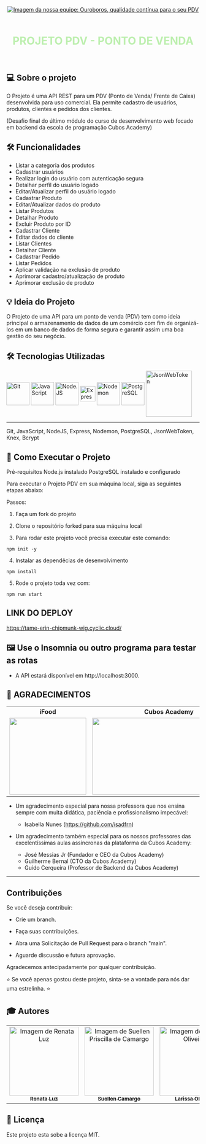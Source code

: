 <div align="center" style="background-color: ; padding: px;">
<a href="https://s4.aconvert.com/convert/p3r68-cdx67/avf4u-v5mk5.jpg"><img src="https://s4.aconvert.com/convert/p3r68-cdx67/aj6hp-1ay7n.jpg" alt="Imagem da nossa equipe: Ouroboros, qualidade contínua para o seu PDV" border="0" /></a>
</div>

<br>
 
<div align="center" style="background-color: ; padding: px;">
  <h1 style="color: #bdefaf;">PROJETO PDV - PONTO DE VENDA</h1>
</div>

<br>

## 💻 Sobre o projeto

O Projeto é uma API REST para um PDV (Ponto de Venda/ Frente de Caixa) desenvolvida para uso comercial. Ela permite cadastro de usuários, produtos, clientes e pedidos dos clientes.

(Desafio final do último módulo do curso de desenvolvimento web focado em backend da escola de programação Cubos Academy)

## 🛠️ Funcionalidades

- Listar a categoria dos produtos
- Cadastrar usuários
- Realizar login do usuário com autenticação segura
- Detalhar perfil do usuário logado
- Editar/Atualizar perfil do usuário logado
- Cadastrar Produto
- Editar/Atualizar dados do produto
- Listar Produtos
- Detalhar Produto
- Excluir Produto por ID
- Cadastrar Cliente
- Editar dados do cliente
- Listar Clientes
- Detalhar Cliente
- Cadastrar Pedido
- Listar Pedidos
- Aplicar validação na exclusão de produto
- Aprimorar cadastro/atualização de produto
- Aprimorar exclusão de produto

## 💡 Ideia do Projeto

O Projeto de uma API para um ponto de venda (PDV) tem como ideia principal o armazenamento de dados de um comércio com fim de organizá-los em um banco de dados de forma segura e garantir assim uma boa gestão do seu negócio.

## 🛠 Tecnologias Utilizadas

 <div style="display: inline_block">
<img align="center" alt="Git" width="60" src="https://cdn.jsdelivr.net/gh/devicons/devicon/icons/git/git-plain.svg" />
<img align="center" alt="JavaScript" width="60" src="https://cdn.jsdelivr.net/gh/devicons/devicon/icons/javascript/javascript-original.svg" />
<img align="center" alt="Node.JS" width="60"  src="https://cdn.jsdelivr.net/gh/devicons/devicon/icons/nodejs/nodejs-original.svg" > 
<img align="center" alt="Express" width="40" src="https://img.icons8.com/officexs/16/000000/express-js.png" alt="express-js" >
<img align="center" alt="Nodemon" width="60" src="https://cdn.icon-icons.com/icons2/2107/PNG/512/file_type_nodemon_icon_130299.png" alt="express-js" >
<img align="center" alt="PostgreSQL" width="60" src="https://cdn.jsdelivr.net/gh/devicons/devicon/icons/postgresql/postgresql-plain-wordmark.svg" >
<img align="center" alt="JsonWebToken" width="120" src="https://cdn-images-1.medium.com/v2/resize:fit:992/1*Nnu-OC1BbymgvpOiY9nvwg.png" >

</div>
<hr>

 Git, JavaScript, NodeJS, Express, Nodemon, PostgreSQL, JsonWebToken, Knex, Bcrypt 

## 👷 Como Executar o Projeto

Pré-requisitos
Node.js instalado
PostgreSQL instalado e configurado

Para executar o Projeto PDV em sua máquina local, siga as seguintes etapas abaixo:

Passos:

1. Faça um fork do projeto

2. Clone o repositório forked para sua máquina local

3. Para rodar este projeto você precisa executar este comando:

```shell
npm init -y
```
4. Instalar as dependêcias de desenvolvimento

```shell
npm install
```
5. Rode o projeto toda vez com:

```shell
npm run start
```

## LINK DO DEPLOY 

https://tame-erin-chipmunk-wig.cyclic.cloud/

## 🖼 Use o Insomnia ou outro programa para testar as rotas

* A API estará disponível em http://localhost:3000.

## 🌠 AGRADECIMENTOS 

<div align=center>

<table style="width:100%">

  <tr align=center>
    <th><strong>iFood</strong></th>
    <th><strong>Cubos Academy</strong></th>
  </tr>

  <tr align=center>
    <td>
      <a href="https://www.ifood.com.br/">
        <img width="200" src="https://user-images.githubusercontent.com/88854028/181824466-78fc7b6b-2d7e-4dc7-abbd-9375b86cf6dc.png">
      </a>
    </td>
    <td>
      <a href="https://letscode.com.br/">
        <img width="400" height="200" src="https://i.imgur.com/LpY2nT4.png">
      </a>
    </td>

  </tr>

</table>

</div>

- Um agradecimento especial para nossa professora que nos ensina sempre com muita didática, paciência e profissionalismo impecável:

   - Isabella Nunes (https://github.com/isadfrn)

- Um agradecimento também especial para os nossos professores das excelentíssimas aulas assíncronas da plataforma da Cubos Academy: 

   - José Messias Jr (Fundador e CEO da Cubos Academy) 
   - Guilherme Bernal (CTO da Cubos Academy)
   - Guido Cerqueira (Professor de Backend da Cubos Academy)

<hr>

## Contribuições
Se você deseja contribuir:

- Crie um branch.

- Faça suas contribuições.

- Abra uma Solicitação de Pull Request para o branch "main".

- Aguarde discussão e futura aprovação.

Agradecemos antecipadamente por qualquer contribuição. 

⭐ Se você apenas gostou deste projeto, sinta-se a vontade para nós dar uma estrelinha.  ⭐


## 🎓 Autores

<table>
    <tr>
        <td align="center">
            <a href="https://github.com/renataluz">
                <img src="https://s4.aconvert.com/convert/p3r68-cdx67/ayedv-a1epe.jpg" width="180px;" alt="Imagem de Renata Luz" />
                <br />
                <sub><b>Renata Luz</b></sub>
            </a>
        </td>
        <td align="center">
            <a href="https://github.com/SuellendaVinci">
                <img src= "https://s4.aconvert.com/convert/p3r68-cdx67/axec1-mieql.jpg" width="180px;" alt="Imagem de Suellen Priscilla de Camargo" />
                <br />
                <sub><b>Suellen Camargo</b></sub>
            </a>
        </td>
         <td align="center">
            <a href="https://github.com/larissaOliveiraz">
                <img src= "https://avatars.githubusercontent.com/u/107778728?v=4" width="180px;" alt="Imagem de Larissa Oliveira" />
                <br />
                <sub><b>Larissa Oliveira</b></sub>
            </a>
        </td>
         <td align="center">
            <a href="https://github.com/gessicafontes">
                <img src= "https://avatars.githubusercontent.com/u/69762470?v=4" width="180px;" alt="Imagem de Géssica Fontes" />
                <br />
                <sub><b>Géssica Fontes</b></sub>
            </a>
        </td>
         <td align="center">
            <a href="https://github.com/lorena-magalhaes">
                <img src= "https://avatars.githubusercontent.com/u/122636749?v=4" width="180px;" alt="Imagem de Lorena Magalhães" />
                <br />
                <sub><b>Lorena Magalhães</b></sub>
            </a>
        </td>
    </tr>
</table>

## 📝 Licença

Este projeto esta sobe a licença MIT.
